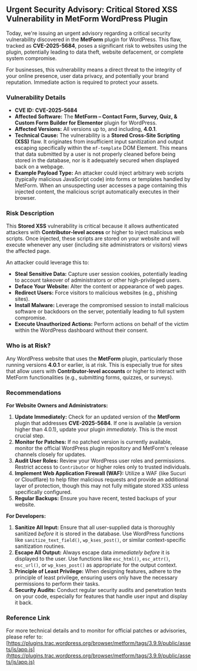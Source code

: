 ## Urgent Security Advisory: Critical Stored XSS Vulnerability in MetForm WordPress Plugin

Today, we're issuing an urgent advisory regarding a critical security vulnerability discovered in the **MetForm** plugin for WordPress. This flaw, tracked as **CVE-2025-5684**, poses a significant risk to websites using the plugin, potentially leading to data theft, website defacement, or complete system compromise.

For businesses, this vulnerability means a direct threat to the integrity of your online presence, user data privacy, and potentially your brand reputation. Immediate action is required to protect your assets.

### Vulnerability Details

*   **CVE ID:** **CVE-2025-5684**
*   **Affected Software:** The **MetForm – Contact Form, Survey, Quiz, & Custom Form Builder for Elementor** plugin for WordPress.
*   **Affected Versions:** All versions up to, and including, **4.0.1**.
*   **Technical Cause:** The vulnerability is a **Stored Cross-Site Scripting (XSS)** flaw. It originates from insufficient input sanitization and output escaping specifically within the `mf-template` DOM Element. This means that data submitted by a user is not properly cleaned before being stored in the database, nor is it adequately secured when displayed back on a webpage.
*   **Example Payload Type:** An attacker could inject arbitrary web scripts (typically malicious JavaScript code) into forms or templates handled by MetForm. When an unsuspecting user accesses a page containing this injected content, the malicious script automatically executes in their browser.

### Risk Description

This **Stored XSS** vulnerability is critical because it allows authenticated attackers with **Contributor-level access** or higher to inject malicious web scripts. Once injected, these scripts are stored on your website and will execute whenever any user (including site administrators or visitors) views the affected page.

An attacker could leverage this to:

*   **Steal Sensitive Data:** Capture user session cookies, potentially leading to account takeover of administrators or other high-privileged users.
*   **Deface Your Website:** Alter the content or appearance of web pages.
*   **Redirect Users:** Force visitors to malicious websites (e.g., phishing sites).
*   **Install Malware:** Leverage the compromised session to install malicious software or backdoors on the server, potentially leading to full system compromise.
*   **Execute Unauthorized Actions:** Perform actions on behalf of the victim within the WordPress dashboard without their consent.

### Who is at Risk?

Any WordPress website that uses the **MetForm** plugin, particularly those running versions **4.0.1** or earlier, is at risk. This is especially true for sites that allow users with **Contributor-level accounts** or higher to interact with MetForm functionalities (e.g., submitting forms, quizzes, or surveys).

### Recommendations

**For Website Owners and Administrators:**

1.  **Update Immediately:** Check for an updated version of the **MetForm** plugin that addresses **CVE-2025-5684**. If one is available (a version higher than 4.0.1), update your plugin *immediately*. This is the most crucial step.
2.  **Monitor for Patches:** If no patched version is currently available, monitor the official WordPress plugin repository and MetForm's release channels closely for updates.
3.  **Audit User Roles:** Review your WordPress user roles and permissions. Restrict access to `Contributor` or higher roles only to trusted individuals.
4.  **Implement Web Application Firewall (WAF):** Utilize a WAF (like Sucuri or Cloudflare) to help filter malicious requests and provide an additional layer of protection, though this may not fully mitigate stored XSS unless specifically configured.
5.  **Regular Backups:** Ensure you have recent, tested backups of your website.

**For Developers:**

1.  **Sanitize All Input:** Ensure that all user-supplied data is thoroughly sanitized *before* it is stored in the database. Use WordPress functions like `sanitize_text_field()`, `wp_kses_post()`, or similar context-specific sanitization routines.
2.  **Escape All Output:** Always escape data *immediately before* it is displayed to the user. Use functions like `esc_html()`, `esc_attr()`, `esc_url()`, or `wp_kses_post()` as appropriate for the output context.
3.  **Principle of Least Privilege:** When designing features, adhere to the principle of least privilege, ensuring users only have the necessary permissions to perform their tasks.
4.  **Security Audits:** Conduct regular security audits and penetration tests on your code, especially for features that handle user input and display it back.

### Reference Link

For more technical details and to monitor for official patches or advisories, please refer to:
[https://plugins.trac.wordpress.org/browser/metform/tags/3.9.9/public/assets/js/app.js](https://plugins.trac.wordpress.org/browser/metform/tags/3.9.9/public/assets/js/app.js)